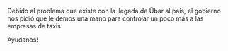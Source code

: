 Debido al problema que existe con la llegada de Übar al país, el gobierno nos pidió que le demos una mano para controlar un poco más a las empresas de taxis.

Ayudanos!